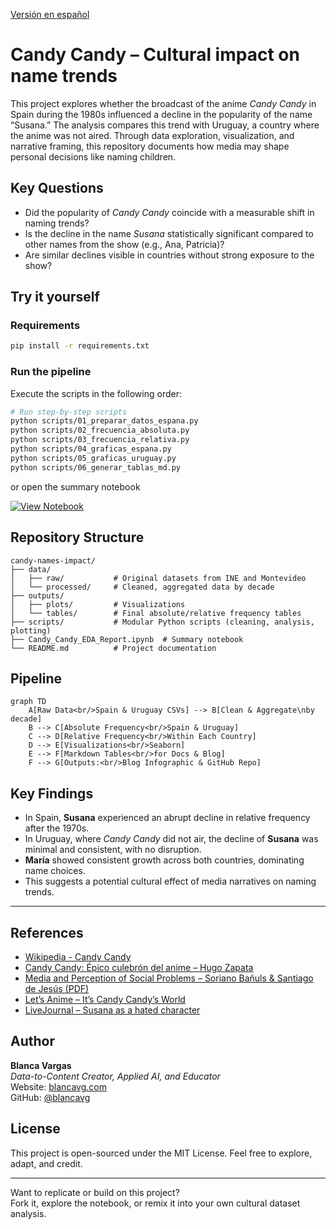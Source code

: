 [Versión en español](README.es.md)

# Candy Candy – Cultural impact on name trends


This project explores whether the broadcast of the anime *Candy Candy* in Spain during the 1980s influenced a decline in the popularity of the name “Susana.” The analysis compares this trend with Uruguay, a country where the anime was not aired. Through data exploration, visualization, and narrative framing, this repository documents how media may shape personal decisions like naming children.

## Key Questions

- Did the popularity of *Candy Candy* coincide with a measurable shift in naming trends?
- Is the decline in the name *Susana* statistically significant compared to other names from the show (e.g., Ana, Patricia)?
- Are similar declines visible in countries without strong exposure to the show?

## Try it yourself

### Requirements

```bash
pip install -r requirements.txt
```

### Run the pipeline

Execute the scripts in the following order:

```bash
# Run step-by-step scripts
python scripts/01_preparar_datos_espana.py
python scripts/02_frecuencia_absoluta.py
python scripts/03_frecuencia_relativa.py
python scripts/04_graficas_espana.py
python scripts/05_graficas_uruguay.py
python scripts/06_generar_tablas_md.py
```
or open the summary notebook

[![View Notebook](https://img.shields.io/badge/View-Notebook-blue?logo=jupyter)](./Candy_Candy_EDA_Report.ipynb)


## Repository Structure

```
candy-names-impact/
├── data/
│   ├── raw/           # Original datasets from INE and Montevideo
│   └── processed/     # Cleaned, aggregated data by decade
├── outputs/
│   ├── plots/         # Visualizations
│   └── tables/        # Final absolute/relative frequency tables
├── scripts/           # Modular Python scripts (cleaning, analysis, plotting)
├── Candy_Candy_EDA_Report.ipynb  # Summary notebook
└── README.md          # Project documentation
```

## Pipeline

```mermaid
graph TD
    A[Raw Data<br/>Spain & Uruguay CSVs] --> B[Clean & Aggregate\nby decade]
    B --> C[Absolute Frequency<br/>Spain & Uruguay]
    C --> D[Relative Frequency<br/>Within Each Country]
    D --> E[Visualizations<br/>Seaborn]
    E --> F[Markdown Tables<br/>for Docs & Blog]
    F --> G[Outputs:<br/>Blog Infographic & GitHub Repo]
```
## Key Findings

- In Spain, **Susana** experienced an abrupt decline in relative frequency after the 1970s.
- In Uruguay, where *Candy Candy* did not air, the decline of **Susana** was minimal and consistent, with no disruption.
- **María** showed consistent growth across both countries, dominating name choices.
- This suggests a potential cultural effect of media narratives on naming trends.

---

## References

- [Wikipedia - Candy Candy](https://es.wikipedia.org/wiki/Candy_Candy)
- [Candy Candy: Épico culebrón del anime – Hugo Zapata](https://www.hugozapata.com.ar/2013/05/candy-candy-epico-culebron-del-anime/)
- [Media and Perception of Social Problems – Soriano Bañuls & Santiago de Jesús (PDF)](https://rua.ua.es/dspace/bitstream/10045/143966/1/Medios_de_comunicacion_y_su_narrativa_ante_los_problema_Soriano_Banuls_Mario.pdf)
- [Let’s Anime – It’s Candy Candy’s World](https://letsanime.blogspot.com/2014/07/its-candy-candys-world-were-just-living.html)
- [LiveJournal – Susana as a hated character](https://hated-character.livejournal.com/248952.html)


## Author

**Blanca Vargas**  
*Data-to-Content Creator, Applied AI, and Educator*  
Website: [blancavg.com](https://blancavg.com)  
GitHub: [@blancavg](https://github.com/blancavg)

## License

This project is open-sourced under the MIT License. Feel free to explore, adapt, and credit.

---

Want to replicate or build on this project?  
Fork it, explore the notebook, or remix it into your own cultural dataset analysis.

